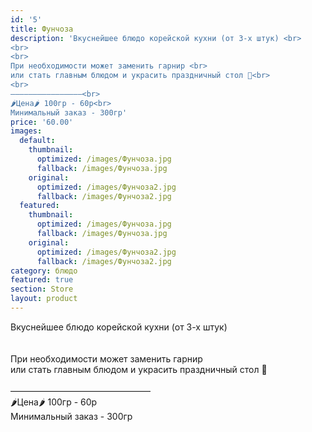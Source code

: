 ```yaml
---
id: '5'
title: Фунчоза
description: 'Вкуснейшее блюдо корейской кухни (от 3-х штук) <br>
<br>
<br>
При необходимости может заменить гарнир <br>
или стать главным блюдом и украсить праздничный стол 🎉<br>
<br>
————————————————<br>
🌶Цена🌶 100гр - 60р<br>
Минимальный заказ - 300гр'
price: '60.00'
images:
  default:
    thumbnail:
      optimized: /images/Фунчоза.jpg
      fallback: /images/Фунчоза.jpg
    original:
      optimized: /images/Фунчоза2.jpg
      fallback: /images/Фунчоза2.jpg
  featured:
    thumbnail:
      optimized: /images/Фунчоза.jpg
      fallback: /images/Фунчоза.jpg
    original:
      optimized: /images/Фунчоза2.jpg
      fallback: /images/Фунчоза2.jpg
category: блюдо
featured: true
section: Store
layout: product
---
```


 Вкуснейшее блюдо корейской кухни (от 3-х штук) <br>
<br>
<br>
При необходимости может заменить гарнир <br>
или стать главным блюдом и украсить праздничный стол 🎉<br>
<br>
————————————————<br>
🌶Цена🌶 100гр - 60р<br>
Минимальный заказ - 300гр
